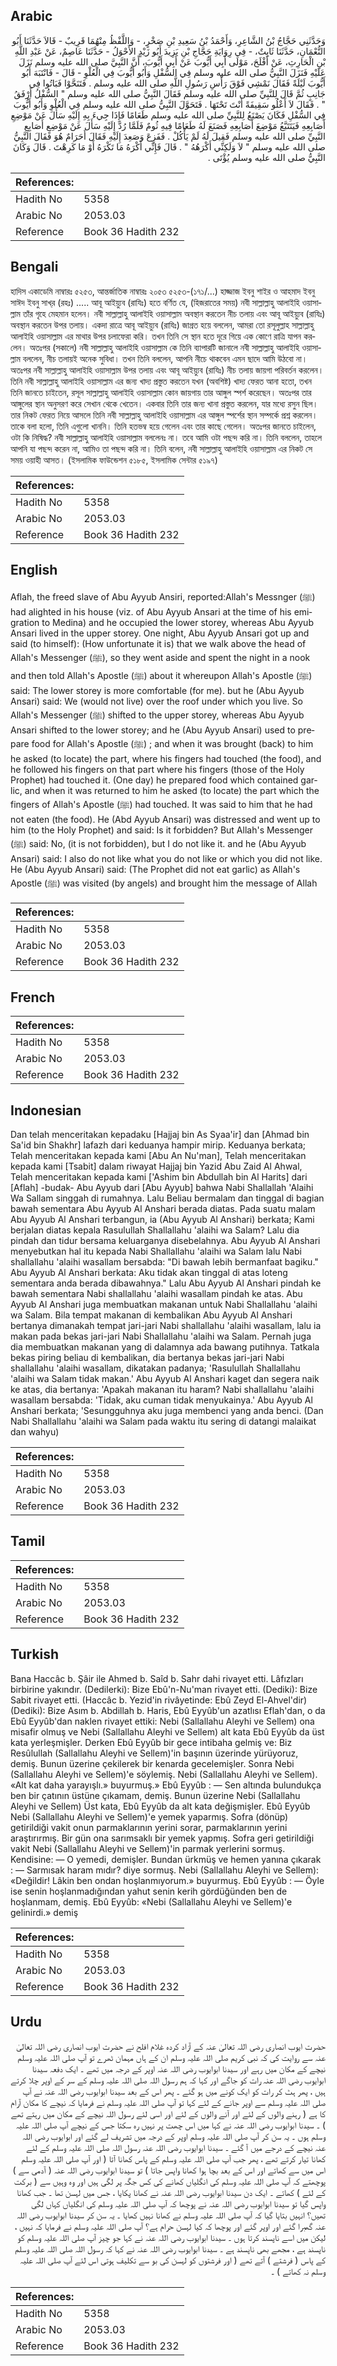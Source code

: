 ## Arabic


<div dir="rtl" lang="ar" style={{fontSize:'larger',backgroundColor:'#f8f9fa',padding:20}}>
وَحَدَّثَنِي حَجَّاجُ بْنُ الشَّاعِرِ، وَأَحْمَدُ بْنُ سَعِيدِ بْنِ صَخْرٍ، - وَاللَّفْظُ مِنْهُمَا قَرِيبٌ - قَالاَ حَدَّثَنَا أَبُو النُّعْمَانِ، حَدَّثَنَا ثَابِتٌ، - فِي رِوَايَةِ حَجَّاجِ بْنِ يَزِيدَ أَبُو زَيْدٍ الأَحْوَلُ - حَدَّثَنَا عَاصِمٌ، عَنْ عَبْدِ اللَّهِ بْنِ الْحَارِثِ، عَنْ أَفْلَحَ، مَوْلَى أَبِي أَيُّوبَ عَنْ أَبِي أَيُّوبَ، أَنَّ النَّبِيَّ صلى الله عليه وسلم نَزَلَ عَلَيْهِ فَنَزَلَ النَّبِيُّ صلى الله عليه وسلم فِي السُّفْلِ وَأَبُو أَيُّوبَ فِي الْعُلْوِ - قَالَ - فَانْتَبَهَ أَبُو أَيُّوبَ لَيْلَةً فَقَالَ نَمْشِي فَوْقَ رَأْسِ رَسُولِ اللَّهِ صلى الله عليه وسلم ‏.‏ فَتَنَحَّوْا فَبَاتُوا فِي جَانِبٍ ثُمَّ قَالَ لِلنَّبِيِّ صلى الله عليه وسلم فَقَالَ النَّبِيُّ صلى الله عليه وسلم ‏"‏ السُّفْلُ أَرْفَقُ ‏"‏ ‏.‏ فَقَالَ لاَ أَعْلُو سَقِيفَةً أَنْتَ تَحْتَهَا ‏.‏ فَتَحَوَّلَ النَّبِيُّ صلى الله عليه وسلم فِي الْعُلْوِ وَأَبُو أَيُّوبَ فِي السُّفْلِ فَكَانَ يَصْنَعُ لِلنَّبِيِّ صلى الله عليه وسلم طَعَامًا فَإِذَا جِيءَ بِهِ إِلَيْهِ سَأَلَ عَنْ مَوْضِعِ أَصَابِعِهِ فَيَتَتَبَّعُ مَوْضِعَ أَصَابِعِهِ فَصَنَعَ لَهُ طَعَامًا فِيهِ ثُومٌ فَلَمَّا رُدَّ إِلَيْهِ سَأَلَ عَنْ مَوْضِعِ أَصَابِعِ النَّبِيِّ صلى الله عليه وسلم فَقِيلَ لَهُ لَمْ يَأْكُلْ ‏.‏ فَفَزِعَ وَصَعِدَ إِلَيْهِ فَقَالَ أَحَرَامٌ هُوَ فَقَالَ النَّبِيُّ صلى الله عليه وسلم ‏"‏ لاَ وَلَكِنِّي أَكْرَهُهُ ‏"‏ ‏.‏ قَالَ فَإِنِّي أَكْرَهُ مَا تَكْرَهُ أَوْ مَا كَرِهْتَ ‏.‏ قَالَ وَكَانَ النَّبِيُّ صلى الله عليه وسلم يُؤْتَى ‏.‏
</div>
<div style={{backgroundColor:'#f8f9fa',padding:20, marginBottom: 10}}><table> <thead> <tr> <th>References:</th> <th></th> </tr> </thead> <tbody><tr><td>Hadith No</td><td>5358</td></tr><tr><td>Arabic No</td><td>2053.03</td></tr><tr><td>Reference</td><td>Book 36 Hadith 232</td></tr></tbody></table></div>

## Bengali


<div dir="ltr" lang="bn" style={{fontSize:'larger',backgroundColor:'#f8f9fa',padding:20}}>
হাদিস একাডেমি নাম্বারঃ ৫২৫৩, আন্তর্জাতিক নাম্বারঃ ২০৫৩ ৫২৫৩-(১৭১/...) হাজ্জাজ ইবনু শাইর ও আহমাদ ইবনু সাঈদ ইবনু সাখ্‌র (রহঃ) ..... আবূ আইয়্যুব (রাযিঃ) হতে বর্ণিত যে, (হিজরাতের সময়) নবী সাল্লাল্লাহু আলাইহি ওয়াসাল্লাম তাঁর গৃহে মেহমান হলেন। নবী সাল্লাল্লাহু আলাইহি ওয়াসাল্লাম অবস্থান করতেন নীচ তলায় এবং আবূ আইয়্যুব (রাযিঃ) অবস্থান করতেন উপর তলায়। একদা রাত্রে আবূ আইয়্যুব (রাযিঃ) জাগ্রত হয়ে বললেন, আমরা তো রসূলুল্লাহ সাল্লাল্লাহু আলাইহি ওয়াসাল্লাম এর মাথার উপর চলাফেরা করি। তখন তিনি সে স্থান হতে দূরে গিয়ে এক কোণে রাত্রি যাপন করলেন। অতঃপর (সকালে) নবী সাল্লাল্লাহু আলাইহি ওয়াসাল্লাম কে তিনি ব্যাপারটি জানালে নবী সাল্লাল্লাহু আলাইহি ওয়াসাল্লাম বললেন, নীচ তলায়ই অনেক সুবিধা। তখন তিনি বললেন, আপনি নীচে থাকবেন এমন ছাদে আমি উঠবো না। অতঃপর নবী সাল্লাল্লাহু আলাইহি ওয়াসাল্লাম উপর তলায় এবং আবূ আইয়্যুব (রাযিঃ) নীচ তলায় জায়গা পরিবর্তন করলেন। তিনি নবী সাল্লাল্লাহু আলাইহি ওয়াসাল্লাম এর জন্য খাদ্য প্রস্তুত করতেন যখন (অবশিষ্ট) খাদ্য ফেরত আনা হতো, তখন তিনি জানতে চাইতেন, রসূল সাল্লাল্লাহু আলাইহি ওয়াসাল্লাম কোন জায়গায় তার আঙ্গুল স্পর্শ করেছেন। অতঃপর তার আঙ্গুলের স্থান অনুসরণ করে সেখান থেকে খেতেন। একবার তিনি তার জন্য খানা প্রস্তুত করলেন, যার মধ্যে রসুন ছিল। তার নিকট ফেরত নিয়ে আসলে তিনি নবী সাল্লাল্লাহু আলাইহি ওয়াসাল্লাম এর আঙ্গুল স্পর্শের স্থান সম্পর্কে প্রশ্ন করলেন। তাকে বলা হলো, তিনি এগুলো খাননি। তিনি হতভম্ব হয়ে গেলেন এবং তার কাছে গেলেন। অতঃপর জানতে চাইলেন, ওটা কি নিষিদ্ধ? নবী সাল্লাল্লাহু আলাইহি ওয়াসাল্লাম বললেনঃ না। তবে আমি ওটা পছন্দ করি না। তিনি বললেন, তাহলে আপনি যা পছন্দ করেন না, আমিও তা পছন্দ করি না। তিনি বলেন, নবী সাল্লাল্লাহু আলাইহি ওয়াসাল্লাম এর নিকট সে সময় ওয়াহী আসত। (ইসলামিক ফাউন্ডেশন ৫১৮৫, ইসলামিক সেন্টার ৫১৯৭)
</div>
<div style={{backgroundColor:'#f8f9fa',padding:20, marginBottom: 10}}><table> <thead> <tr> <th>References:</th> <th></th> </tr> </thead> <tbody><tr><td>Hadith No</td><td>5358</td></tr><tr><td>Arabic No</td><td>2053.03</td></tr><tr><td>Reference</td><td>Book 36 Hadith 232</td></tr></tbody></table></div>

## English


<div dir="ltr" lang="en" style={{fontSize:'larger',backgroundColor:'#f8f9fa',padding:20}}>
Aflah, the freed slave of Abu Ayyub Ansiri, reported:Allah's Messnger (ﷺ) had alighted in his house (viz. of Abu Ayyub Ansari at the time of his emigration to Medina) and he occupied the lower storey, whereas Abu Ayyub Ansari lived in the upper storey. One night, Abu Ayyub Ansari got up and said (to himself): (How unfortunate it is) that we walk above the head of Allah's Messenger (ﷺ), so they went aside and spent the night in a nook and then told Allah's Apostle (ﷺ) about it whereupon Allah's Apostle (ﷺ) said: The lower storey is more comfortable (for me). but he (Abu Ayyub Ansari) said: We (would not live) over the roof under which you live. So Allah's Messenger (ﷺ) shifted to the upper storey, whereas Abu Ayyub Ansari shifted to the lower storey; and he (Abu Ayyub Ansari) used to prepare food for Allah's Apostle (ﷺ) ; and when it was brought (back) to him he asked (to locate) the part, where his fingers had touched (the food), and he followed his fingers on that part where his fingers (those of the Holy Prophet) had touched it. (One day) he prepared food which contained garlic, and when it was returned to him he asked (to locate) the part which the fingers of Allah's Apostle (ﷺ) had touched. It was said to him that he had not eaten (the food). He (Abd Ayyub Ansari) was distressed and went up to him (to the Holy Prophet) and said: Is it forbidden? But Allah's Messenger (ﷺ) said: No, (it is not forbidden), but I do not like it. and he (Abu Ayyub Ansari) said: I also do not like what you do not like or which you did not like. He (Abu Ayyub Ansari) said: (The Prophet did not eat garlic) as Allah's Apostle (ﷺ) was visited (by angels) and brought him the message of Allah
</div>
<div style={{backgroundColor:'#f8f9fa',padding:20, marginBottom: 10}}><table> <thead> <tr> <th>References:</th> <th></th> </tr> </thead> <tbody><tr><td>Hadith No</td><td>5358</td></tr><tr><td>Arabic No</td><td>2053.03</td></tr><tr><td>Reference</td><td>Book 36 Hadith 232</td></tr></tbody></table></div>

## French


<div dir="ltr" lang="fr" style={{fontSize:'larger',backgroundColor:'#f8f9fa',padding:20}}>

</div>
<div style={{backgroundColor:'#f8f9fa',padding:20, marginBottom: 10}}><table> <thead> <tr> <th>References:</th> <th></th> </tr> </thead> <tbody><tr><td>Hadith No</td><td>5358</td></tr><tr><td>Arabic No</td><td>2053.03</td></tr><tr><td>Reference</td><td>Book 36 Hadith 232</td></tr></tbody></table></div>

## Indonesian


<div dir="ltr" lang="id" style={{fontSize:'larger',backgroundColor:'#f8f9fa',padding:20}}>
Dan telah menceritakan kepadaku [Hajjaj bin As Syaa'ir] dan [Ahmad bin Sa'id bin Shakhr] lafazh dari keduanya hampir mirip. Keduanya berkata; Telah menceritakan kepada kami [Abu An Nu'man], Telah menceritakan kepada kami [Tsabit] dalam riwayat Hajjaj bin Yazid Abu Zaid Al Ahwal, Telah menceritakan kepada kami ['Ashim bin Abdullah bin Al Harits] dari [Aflah] -budak- Abu Ayyub dari [Abu Ayyub] bahwa Nabi Shallallah 'Alaihi Wa Sallam singgah di rumahnya. Lalu Beliau bermalam dan tinggal di bagian bawah sementara Abu Ayyub Al Anshari berada diatas. Pada suatu malam Abu Ayyub Al Anshari terbangun, ia (Abu Ayyub Al Anshari) berkata; Kami berjalan diatas kepala Rasulullah Shallallahu 'alaihi wa Salam? Lalu dia pindah dan tidur bersama keluarganya disebelahnya. Abu Ayyub Al Anshari menyebutkan hal itu kepada Nabi Shallallahu 'alaihi wa Salam lalu Nabi shallallahu 'alaihi wasallam bersabda: "Di bawah lebih bermanfaat bagiku." Abu Ayyub Al Anshari berkata: Aku tidak akan tinggal di atas loteng sementara anda berada dibawahnya." Lalu Abu Ayyub Al Anshari pindah ke bawah sementara Nabi shallallahu 'alaihi wasallam pindah ke atas. Abu Ayyub Al Anshari juga membuatkan makanan untuk Nabi Shallallahu 'alaihi wa Salam. Bila tempat makanan di kembalikan Abu Ayyub Al Anshari bertanya dimanakah tempat jari-jari Nabi shallallahu 'alaihi wasallam, lalu ia makan pada bekas jari-jari Nabi Shallallahu 'alaihi wa Salam. Pernah juga dia membuatkan makanan yang di dalamnya ada bawang putihnya. Tatkala bekas piring beliau di kembalikan, dia bertanya bekas jari-jari Nabi shallallahu 'alaihi wasallam, dikatakan padanya; 'Rasulullah Shallallahu 'alaihi wa Salam tidak makan.' Abu Ayyub Al Anshari kaget dan segera naik ke atas, dia bertanya: 'Apakah makanan itu haram? Nabi shallallahu 'alaihi wasallam bersabda: 'Tidak, aku cuman tidak menyukainya.' Abu Ayyub Al Anshari berkata; 'Sesungguhnya aku juga membenci yang anda benci. (Dan Nabi Shallallahu 'alaihi wa Salam pada waktu itu sering di datangi malaikat dan wahyu)
</div>
<div style={{backgroundColor:'#f8f9fa',padding:20, marginBottom: 10}}><table> <thead> <tr> <th>References:</th> <th></th> </tr> </thead> <tbody><tr><td>Hadith No</td><td>5358</td></tr><tr><td>Arabic No</td><td>2053.03</td></tr><tr><td>Reference</td><td>Book 36 Hadith 232</td></tr></tbody></table></div>

## Tamil


<div dir="ltr" lang="ta" style={{fontSize:'larger',backgroundColor:'#f8f9fa',padding:20}}>

</div>
<div style={{backgroundColor:'#f8f9fa',padding:20, marginBottom: 10}}><table> <thead> <tr> <th>References:</th> <th></th> </tr> </thead> <tbody><tr><td>Hadith No</td><td>5358</td></tr><tr><td>Arabic No</td><td>2053.03</td></tr><tr><td>Reference</td><td>Book 36 Hadith 232</td></tr></tbody></table></div>

## Turkish


<div dir="ltr" lang="tr" style={{fontSize:'larger',backgroundColor:'#f8f9fa',padding:20}}>
Bana Haccâc b. Şâir ile Ahmed b. Saîd b. Sahr dahi rivayet etti. Lâfızları birbirine yakındır. (Dedilerki): Bize Ebû'n-Nu'man rivayet etti. (Dediki): Bize Sabit rivayet etti. (Haccâc b. Yezid'in rivâyetinde: Ebû Zeyd El-Ahvel'dir) (Dediki): Bize Asım b. Abdillah b. Haris, Ebû Eyyûb'un azatlısı Eflah'dan, o da Ebû Eyyûb'dan naklen rivayet ettiki: Nebi (Sallallahu Aleyhi ve Sellem) ona misafir olmuş ve Nebi (Sallallahu Aleyhi ve Sellem) alt kata Ebû Eyyûb da üst kata yerleşmişler. Derken Ebû Eyyûb bir gece intibaha gelmiş ve: Biz Resûlullah (Sallallahu Aleyhi ve Sellem)'in başının üzerinde yürüyoruz, demiş. Bunun üzerine çekilerek bir kenarda gecelemişler. Sonra Nebi (Sallallahu Aleyhi ve Sellem)'e söylemiş. Nebi (Sallallahu Aleyhi ve Sellem). «Alt kat daha yarayışlı.» buyurmuş.» Ebû Eyyûb : — Sen altında bulundukça ben bir çatının üstüne çıkamam, demiş. Bunun üzerine Nebi (Sallallahu Aleyhi ve Sellem) Üst kata, Ebû Eyyûb da alt kata değişmişler. Ebû Eyyûb Nebi (Sallallahu Aleyhi ve Sellem)'e yemek yaparmış. Sofra (dönüp) getirildiği vakit onun parmaklarının yerini sorar, parmaklarının yerini araştırırmış. Bir gün ona sarımsaklı bir yemek yapmış. Sofra geri getirildiği vakit Nebi (Sallallahu Aleyhi ve Sellem)'in parmak yerlerini sormuş. Kendisine: — O yemedi, demişler. Bundan ürkmüş ve hemen yanına çıkarak : — Sarmısak haram mıdır? diye sormuş. Nebi (Sallallahu Aleyhi ve Sellem): «Değildir! Lâkin ben ondan hoşlanmıyorum.» buyurmuş. Ebû Eyyûb : — Öyle ise senin hoşlanmadığından yahut senin kerih gördüğünden ben de hoşlanmam, demiş. Ebû Eyyûb: «Nebi (Sallallahu Aleyhi ve Sellem)'e gelinirdi.» demiş
</div>
<div style={{backgroundColor:'#f8f9fa',padding:20, marginBottom: 10}}><table> <thead> <tr> <th>References:</th> <th></th> </tr> </thead> <tbody><tr><td>Hadith No</td><td>5358</td></tr><tr><td>Arabic No</td><td>2053.03</td></tr><tr><td>Reference</td><td>Book 36 Hadith 232</td></tr></tbody></table></div>

## Urdu


<div dir="rtl" lang="ur" style={{fontSize:'larger',backgroundColor:'#f8f9fa',padding:20}}>
حضرت ایوب انصاری رضی اللہ تعالیٰ عنہ کے آزاد کردہ غلام افلح نے حضرت ایوب انصاری رضی اللہ تعالیٰ عنہ سے روایت کی کہ نبی کریم صلی اللہ علیہ وسلم ان کے ہاں مہمان ٹھرے تو آپ صلی اللہ علیہ وسلم نیچے کے مکان میں رہے اور سیدنا ابوایوب رضی اللہ عنہ اوپر کے درجہ میں تھے ۔ ایک دفعہ سیدنا ابوایوب رضی اللہ عنہ رات کو جاگے اور کہا کہ ہم رسول اللہ صلی اللہ علیہ وسلم کے سر کے اوپر چلا کرتے ہیں ، پھر ہٹ کر رات کو ایک کونے میں ہو گئے ۔ پھر اس کے بعد سیدنا ابوایوب رضی اللہ عنہ نے آپ صلی اللہ علیہ وسلم سے اوپر جانے کے لئے کہا تو آپ صلی اللہ علیہ وسلم نے فرمایا کہ نیچے کا مکان آرام کا ہے ( رہنے والوں کے لئے اور آنے والوں کے لئے اور اسی لئے رسول اللہ نیچے کے مکان میں رہتے تھے ) ۔ سیدنا ابوایوب رضی اللہ عنہ نے کہا میں اس چھت پر نہیں رہ سکتا جس کے نیچے آپ صلی اللہ علیہ وسلم ہوں ۔ یہ سن کر آپ صلی اللہ علیہ وسلم اوپر کے درجہ میں تشریف لے گئے اور ابوایوب رضی اللہ عنہ نیچے کے درجے میں آ گئے ۔ سیدنا ابوایوب رضی اللہ عنہ رسول اللہ صلی اللہ علیہ وسلم کے لئے کھانا تیار کرتے تھے ، پھر جب آپ صلی اللہ علیہ وسلم کے پاس کھانا آتا ( اور آپ صلی اللہ علیہ وسلم اس میں سے کھاتے اور اس کے بعد بچا ہوا کھانا واپس جاتا ) تو سیدنا ابوایوب رضی اللہ عنہ ( آدمی سے ) پوچھتے کہ آپ صلی اللہ علیہ وسلم کی انگلیاں کھانے کی کس جگہ پر لگی ہیں اور وہ وہیں سے ( برکت کے لئے ) کھاتے ۔ ایک دن سیدنا ابوایوب رضی اللہ عنہ نے کھانا پکایا ، جس میں لہسن تھا ۔ جب کھانا واپس گیا تو سیدنا ابوایوب رضی اللہ عنہ نے پوچھا کہ آپ صلی اللہ علیہ وسلم کی انگلیاں کہاں لگی تھیں؟ انہیں بتایا گیا کہ آپ صلی اللہ علیہ وسلم نے کھانا نہیں کھایا ۔ یہ سن کر سیدنا ابوایوب رضی اللہ عنہ گھبرا گئے اور اوپر گئے اور پوچھا کہ کیا لہسن حرام ہے؟ آپ صلی اللہ علیہ وسلم نے فرمایا کہ نہیں ، لیکن میں اسے ناپسند کرتا ہوں ۔ سیدنا ابوایوب رضی اللہ عنہ نے کہا جو چیز آپ صلی اللہ علیہ وسلم کو ناپسند ہے ، مجھے بھی ناپسند ہے ۔ سیدنا ابوایوب رضی اللہ عنہ نے کہا کہ رسول اللہ صلی اللہ علیہ وسلم کے پاس ( فرشتے ) آتے تھے ( اور فرشتوں کو لہسن کی بو سے تکلیف ہوتی اس لئے آپ صلی اللہ علیہ وسلم نہ کھاتے ) ۔
</div>
<div style={{backgroundColor:'#f8f9fa',padding:20, marginBottom: 10}}><table> <thead> <tr> <th>References:</th> <th></th> </tr> </thead> <tbody><tr><td>Hadith No</td><td>5358</td></tr><tr><td>Arabic No</td><td>2053.03</td></tr><tr><td>Reference</td><td>Book 36 Hadith 232</td></tr></tbody></table></div>